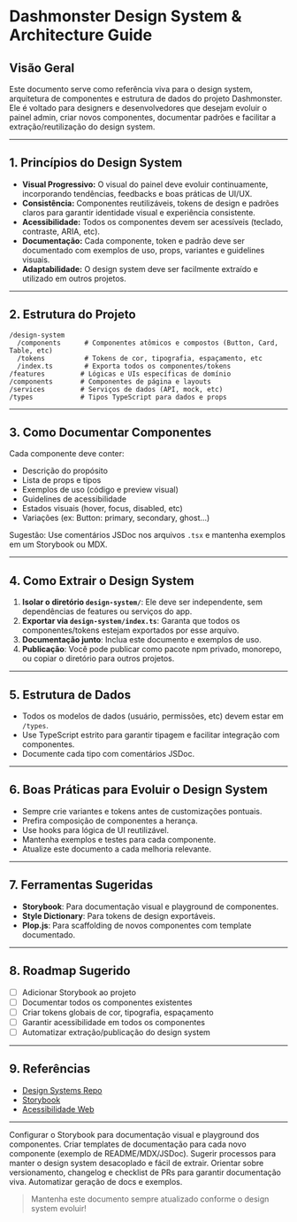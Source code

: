 # Dashmonster Design System & Architecture Guide

## Visão Geral

Este documento serve como referência viva para o design system, arquitetura de componentes e estrutura de dados do projeto Dashmonster. Ele é voltado para designers e desenvolvedores que desejam evoluir o painel admin, criar novos componentes, documentar padrões e facilitar a extração/reutilização do design system.

---

## 1. Princípios do Design System

- **Visual Progressivo:** O visual do painel deve evoluir continuamente, incorporando tendências, feedbacks e boas práticas de UI/UX.
- **Consistência:** Componentes reutilizáveis, tokens de design e padrões claros para garantir identidade visual e experiência consistente.
- **Acessibilidade:** Todos os componentes devem ser acessíveis (teclado, contraste, ARIA, etc).
- **Documentação:** Cada componente, token e padrão deve ser documentado com exemplos de uso, props, variantes e guidelines visuais.
- **Adaptabilidade:** O design system deve ser facilmente extraído e utilizado em outros projetos.

---

## 2. Estrutura do Projeto

```
/design-system
  /components      # Componentes atômicos e compostos (Button, Card, Table, etc)
  /tokens          # Tokens de cor, tipografia, espaçamento, etc
  /index.ts        # Exporta todos os componentes/tokens
/features         # Lógicas e UIs específicas de domínio
/components       # Componentes de página e layouts
/services         # Serviços de dados (API, mock, etc)
/types            # Tipos TypeScript para dados e props
```

---

## 3. Como Documentar Componentes

Cada componente deve conter:
- Descrição do propósito
- Lista de props e tipos
- Exemplos de uso (código e preview visual)
- Guidelines de acessibilidade
- Estados visuais (hover, focus, disabled, etc)
- Variações (ex: Button: primary, secondary, ghost...)

Sugestão: Use comentários JSDoc nos arquivos `.tsx` e mantenha exemplos em um Storybook ou MDX.

---

## 4. Como Extrair o Design System

1. **Isolar o diretório `design-system/`**: Ele deve ser independente, sem dependências de features ou serviços do app.
2. **Exportar via `design-system/index.ts`**: Garanta que todos os componentes/tokens estejam exportados por esse arquivo.
3. **Documentação junto**: Inclua este documento e exemplos de uso.
4. **Publicação**: Você pode publicar como pacote npm privado, monorepo, ou copiar o diretório para outros projetos.

---

## 5. Estrutura de Dados

- Todos os modelos de dados (usuário, permissões, etc) devem estar em `/types`.
- Use TypeScript estrito para garantir tipagem e facilitar integração com componentes.
- Documente cada tipo com comentários JSDoc.

---

## 6. Boas Práticas para Evoluir o Design System

- Sempre crie variantes e tokens antes de customizações pontuais.
- Prefira composição de componentes a herança.
- Use hooks para lógica de UI reutilizável.
- Mantenha exemplos e testes para cada componente.
- Atualize este documento a cada melhoria relevante.

---

## 7. Ferramentas Sugeridas

- **Storybook**: Para documentação visual e playground de componentes.
- **Style Dictionary**: Para tokens de design exportáveis.
- **Plop.js**: Para scaffolding de novos componentes com template documentado.

---

## 8. Roadmap Sugerido

- [ ] Adicionar Storybook ao projeto
- [ ] Documentar todos os componentes existentes
- [ ] Criar tokens globais de cor, tipografia, espaçamento
- [ ] Garantir acessibilidade em todos os componentes
- [ ] Automatizar extração/publicação do design system

---

## 9. Referências

- [Design Systems Repo](https://designsystemsrepo.com/)
- [Storybook](https://storybook.js.org/)
- [Acessibilidade Web](https://www.w3.org/WAI/standards-guidelines/wcag/)

---

Configurar o Storybook para documentação visual e playground dos componentes.
Criar templates de documentação para cada novo componente (exemplo de README/MDX/JSDoc).
Sugerir processos para manter o design system desacoplado e fácil de extrair.
Orientar sobre versionamento, changelog e checklist de PRs para garantir documentação viva.
Automatizar geração de docs e exemplos.

> Mantenha este documento sempre atualizado conforme o design system evoluir!
